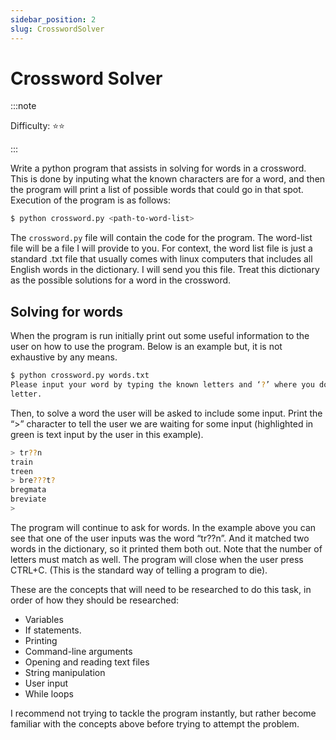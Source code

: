 ```yaml
---
sidebar_position: 2
slug: CrosswordSolver
---
```


# Crossword Solver

:::note

Difficulty: ⭐⭐

:::

Write a python program that assists in solving for words in a crossword. This is done by inputing what the known characters are for a word, and then the program will print a list of possible words that could go in that spot. Execution of the program is as follows:

```bash
$ python crossword.py <path-to-word-list>
```

The `crossword.py` file will contain the code for the program. The word-list file will be a file I will provide to you. For context, the word list file is just a standard .txt file that usually comes with linux computers that includes all English words in the dictionary. I will send you this file. Treat this dictionary as the possible solutions for a word in the crossword.

## Solving for words

When the program is run initially print out some useful information to the user on how to use the program. Below is an example but, it is not exhaustive by any means.

```bash
$ python crossword.py words.txt
Please input your word by typing the known letters and ‘?’ where you do not know the
letter.
```

Then, to solve a word the user will be asked to include some input. Print the “>” character to tell the user we are waiting for some input (highlighted in green is text input by the user in this example).

```bash
> tr??n
train
treen
> bre???t?
bregmata
breviate
>
```

The program will continue to ask for words. In the example above you can see that one of the user inputs was the word “tr??n”. And it matched two words in the dictionary, so it printed them both out. Note that the number of letters must match as well. The program will close when the user press CTRL+C. (This is the standard way of telling a program to die).

These are the concepts that will need to be researched to do this task, in order of how they should be researched:

- Variables
- If statements.
- Printing
- Command-line arguments
- Opening and reading text files
- String manipulation
- User input
- While loops

I recommend not trying to tackle the program instantly, but rather become familiar with the concepts above before trying to attempt the problem.
